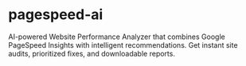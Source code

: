 # pagespeed-ai
AI-powered Website Performance Analyzer that combines Google PageSpeed Insights with intelligent recommendations. Get instant site audits, prioritized fixes, and downloadable reports.
